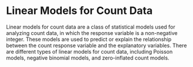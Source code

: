 # Linear Models for Count Data

Linear models for count data are a class of statistical models used for analyzing count data, in which the response variable is a non-negative integer. These models are used to predict or explain the relationship between the count response variable and the explanatory variables. There are different types of linear models for count data, including Poisson models, negative binomial models, and zero-inflated count models.
